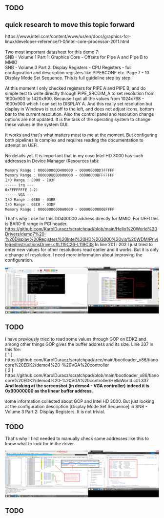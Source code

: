 <h2>TODO</h2>
<h2>quick research to move this topic forward</h2>
https://www.intel.com/content/www/us/en/docs/graphics-for-linux/developer-reference/1-0/intel-core-processor-2011.html
<br /><br />
Two most important datasheet for this demo 7: <br />
SNB - Volume 1 Part 1: Graphics Core - Offsets for Pipe A and Pipe B to MMIO <br />
SNB - Volume 3 Part 2: Display Registers - CPU Registers - full configuration and description registers like PIPEBCONF etc. Page 7 - 10 Display Mode Set Sequence. This is full guideline step by step.
<br /><br />	
At this moment I only checked registers for PIPE A and PIPE B, and do simple test to write directly through PIPE_SRCDIM_A to set resolution 
from 1600x900 to 1420x900. Because I got all the values ​​from 1024x768 - 1600x900 which I can set to DISPLAY A. And this really set resolution but display in Windows is cut off to the left, and does not adjust icons, bottom bar to the current resolution. Also the control panel and resolution change options are not updated. It is the task of the operating system to change these values ​​in the system GUI.
<br /><br />	
It works and that's what matters most to me at the moment. But configuring both pipelines is complex and requires reading the documentation to attempt on UEFI.
<br /><br />	
No details yet. It is important that in my case Intel HD 3000 has such addresses in Device Manager (Resources tab): <br />

```
Memory Range : 00000000DD400000 - 00000000DD7FFFFF
Memory Range : 00000000B0000000 - 00000000BFFFFFFF
I/O Range : E000 - E03F
----- irq ---
0xFFFFFFFE (-2)
----- VGA ---
I/O Range : 03B0 - 03BB
I/O Range : 03C0 - 03DF
Memory Range : 00000000000A0000 - 00000000000BFFFF
```

That's why I use for this DD400000 address directly for MMIO. For UEFI this is BAR0-6 range in PCI header.
https://github.com/KarolDuracz/scratchpad/blob/main/Hello%20World%20Drivers/demo7%20-%20Display%20Registers%20Intel%20HD%203000%20via%20WDM/PrivilegedInstructionsDriver.c#L119C26-L119C38
In line 201 i 202 I just tried to enter new values ​​for other resolutions read earlier and it works. But it is only a change of resolution. I need more information about improving the configuration.

![dump](https://github.com/KarolDuracz/scratchpad/blob/main/Hello%20World%20Drivers/demo7%20-%20Display%20Registers%20Intel%20HD%203000%20via%20WDM/99%20-%2010-02-2025%20-%20ok%20mam%20oba%20pipeline%20do%20monitorow%20ale%20to%20jest%20bardziej%20zlozona%20konfiguracja.png?raw=true)

<h2>TODO</h2>
I have previously tried to read some values ​​through GOP on EDK2 and among other things GOP gives the buffer address and its size. Line 337 in this file:<br />
[ 1 ] https://github.com/KarolDuracz/scratchpad/tree/main/bootloader_x86/tianocore%20EDK2/demo4%20-%20VGA%20controller <br />
[ 2 ] https://github.com/KarolDuracz/scratchpad/blob/main/bootloader_x86/tianocore%20EDK2/demo4%20-%20VGA%20controller/HelloWorld.c#L337 <br />
<b>And looking at the screenshot (in demo4 - VGA controller) indeed it is 0xB0000000 as the linear buffer address.</b> 
<br /><br />
some information collected about GOP and Intel HD 3000. But just looking at the configuration description [Display Mode Set Sequence] in SNB - Volume 3 Part 2: Display Registers. It is not trivial.
<h2>TODO</h2>
That's why I first needed to manually check some addresses like this to know what to look for in the driver.

![dump](https://github.com/KarolDuracz/scratchpad/blob/main/Hello%20World%20Drivers/demo7%20-%20Display%20Registers%20Intel%20HD%203000%20via%20WDM/100%20-%2010-02-2025%20-%20for%20driver%20research.png?raw=true)

<h2>TODO</h2>
